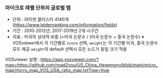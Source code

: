 ### 마이크로 레벨 단위의 글로벌 맵 
 - 단위 : 라이덴 클러스터 4140개 (https://www.leidenranking.com/information/fields)
 - 기간 : 2010-2012년, 2017-2019년 2개 시구간
 - 지표 : 미국의 상대적 비중 (=미국 논문수 / (미국 논문수 + 중국 논문수)
         ※ VOSviewer에서 각 기간별로 `score` 선택, `weight`는 각 기간별 미국, 중국 논문수 모두 제공
           `weight`의 default 선택시 모든 노드가 동일 크기 적용

VOSviewer 실행 :
https://app.vosviewer.com/?map=https://github.com/road2you/US_China_Hegemony/blob/main/micro_map/micro_map_VOS_USA_ratio_map.txt?raw=true
